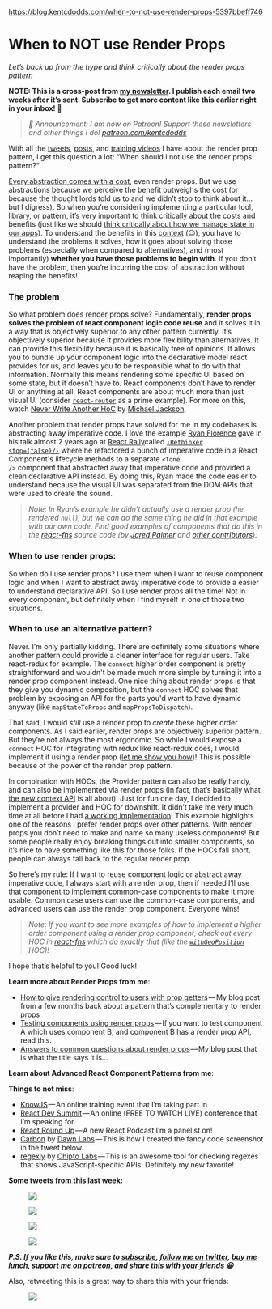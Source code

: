 <a href="https://blog.kentcdodds.com/when-to-not-use-render-props-5397bbeff746">https://blog.kentcdodds.com/when-to-not-use-render-props-5397bbeff746</a><div id="articleHeader"><h1>When to NOT use Render Props</h1></div><p id="5058"><em>Let’s back up from the hype and think critically about the render props pattern</em></p><p id="4215"><strong>NOTE: This is a cross-post from </strong><a href="http://kcd.im/news" target="_blank"><strong>my newsletter</strong></a><strong>. I publish each email two weeks after it’s sent. Subscribe to get more content like this earlier right in your inbox! 💌</strong></p><blockquote id="9be6"><em>🚨 Announcement: I am now on Patreon! Support these newsletters and other things I do! </em><a href="https://www.patreon.com/kentcdodds" target="_blank"><em>patreon.com/kentcdodds</em></a></blockquote><p id="bfcd">With all the <a href="https://twitter.com/kentcdodds/status/957388589171539968" target="_blank">tweets</a>, <a href="https://blog.kentcdodds.com/answers-to-common-questions-about-render-props-a9f84bb12d5d" target="_blank">posts</a>, and <a href="https://egghead.io/lessons/react-use-render-props-with-react" target="_blank">training videos</a> I have about the render prop pattern, I get this question a lot: “When should I not use the render props pattern?”</p><p id="4e5d"><a href="https://twitter.com/kentcdodds/status/972468078813446149" target="_blank">Every abstraction comes with a cost</a>, even render props. But we use abstractions because we perceive the benefit outweighs the cost (or because the thought lords told us to and we didn’t stop to think about it… but I digress). So when you’re considering implementing a particular tool, library, or pattern, it’s very important to think critically about the costs and benefits (just like we should <a href="https://blog.kentcdodds.com/application-state-management-66de608ccb24" target="_blank">think critically about how we manage state in our apps</a>). To understand the benefits in this <a href="https://medium.com/dailyjs/reacts--new-context-api-70c9fe01596b" target="_blank">context</a> (😉), you have to understand the problems it solves, how it goes about solving those problems (especially when compared to alternatives), and (most importantly) <strong>whether you have those problems to begin with</strong>. If you don’t have the problem, then you’re incurring the cost of abstraction without reaping the benefits!</p><h3 id="e617">The problem</h3><p id="6174">So what problem does render props solve? Fundamentally, <strong>render props solves the problem of react component logic code reuse</strong> and it solves it in a way that is objectively superior to any other pattern currently. It’s objectively superior because it provides more flexibility than alternatives. It can provide this flexibility because it is basically free of opinions. It allows you to bundle up your component logic into the declarative model react provides for us, and leaves you to be responsible what to do with that information. Normally this means rendering some specific UI based on some state, but it doesn’t have to. React components don’t have to render UI or anything at all. React components are about much more than just visual UI (consider <code><a href="https://reacttraining.com/react-router/" target="_blank">react-router</a></code> as a prime example). For more on this, watch <a href="https://www.youtube.com/watch?v=BcVAq3YFiuc" target="_blank">Never Write Another HoC</a> by <a href="https://twitter.com/mjackson" target="_blank">Michael Jackson</a>.</p><p id="6216">Another problem that render props have solved for me in my codebases is abstracting away imperative code. I love the example <a href="https://twitter.com/mjackson" target="_blank">Ryan Florence</a> gave in his talk almost 2 years ago at <a href="http://www.reactrally.com/" target="_blank">React Rally</a>called <code><a href="https://youtu.be/kp-NOggyz54" target="_blank">‹Rethinker stop={false}/›</a></code> where he refactored a bunch of imperative code in a React Component's lifecycle methods to a separate <code>&lt;Tone /&gt;</code> component that abstracted away that imperative code and provided a clean declarative API instead. By doing this, Ryan made the code easier to understand because the visual UI was separated from the DOM APIs that were used to create the sound.</p><blockquote id="a190"><em>Note: In Ryan’s example he didn’t actually use a render prop (he rendered </em><code><em>null</em></code><em>), but we can do the same thing he did in that example with our own code. Find good examples of components that do this in the </em><a href="https://github.com/jaredpalmer/react-fns/tree/master/src" target="_blank"><em>react-fns</em></a><em> source code (by </em><a href="https://twitter.com/jaredpalmer" target="_blank"><em>Jared Palmer</em></a><em> and </em><a href="https://github.com/jaredpalmer/react-fns/blob/master/README.md#contributors" target="_blank"><em>other contributors</em></a><em>).</em></blockquote><h3 id="25fd">When to use render props:</h3><p id="b4cb">So when do I use render props? I use them when I want to reuse component logic and when I want to abstract away imperative code to provide a easier to understand declarative API. So I use render props all the time! Not in every component, but definitely when I find myself in one of those two situations.</p><h3 id="5083">When to use an alternative pattern?</h3><p id="9a97">Never. I’m only partially kidding. There are definitely some situations where another pattern could provide a cleaner interface for regular users. Take react-redux for example. The <code>connect</code> higher order component is pretty straightforward and wouldn't be made much more simple by turning it into a render prop component instead. One nice thing about render props is that they give you dynamic composition, but the <code>connect</code> HOC solves that problem by exposing an API for the parts you'd want to have dynamic anyway (like <code>mapStateToProps</code> and <code>mapPropsToDispatch</code>).</p><p id="48dc">That said, I would <em>still</em> use a render prop to <em>create</em> these higher order components. As I said earlier, render props are objectively superior pattern. But they’re not always the most ergonomic. So while I would expose a <code>connect</code> HOC for integrating with redux like react-redux does, I would implement it using a render prop (<a href="https://egghead.io/lessons/react-implement-a-higher-order-component-with-render-props" target="_blank">let me show you how</a>)! This is possible because of the power of the render prop pattern.</p><p id="ec1e">In combination with HOCs, the Provider pattern can also be really handy, and can also be implemented via render props (in fact, that’s basically what <a href="https://medium.com/dailyjs/reacts-%EF%B8%8F-new-context-api-70c9fe01596b" target="_blank">the new context API</a> is all about). Just for fun one day, I decided to implement a provider and HOC for downshift. It didn’t take me very much time at all before I had <a href="https://codesandbox.io/s/017n1jqo00" target="_blank">a working implementation</a>! This example highlights one of the reasons I prefer render props over other patterns. With render props you don’t need to make and name so many useless components! But some people really enjoy breaking things out into smaller components, so it’s nice to have something like this for those folks. If the HOCs fall short, people can always fall back to the regular render prop.</p><p id="ae40">So here’s my rule: If I want to reuse component logic or abstract away imperative code, I always start with a render prop, then if needed I’ll use that component to implement common-case components to make it more usable. Common case users can use the common-case components, and advanced users can use the render prop component. Everyone wins!</p><blockquote id="09a0"><em>Note: If you want to see more examples of how to implement a higher order component using a render prop component, check out every HOC in </em><a href="https://github.com/jaredpalmer/react-fns/tree/master/src" target="_blank"><em>react-fns</em></a><em> which do exactly that (like the </em><code><a href="https://github.com/jaredpalmer/react-fns/blob/052ea56092c53946c7937e1d32adf78a7d37d6f3/src/GeoPosition/withGeoPosition.tsx" target="_blank"><em>withGeoPosition</em></a></code><em> HOC)!</em></blockquote><p id="d212">I hope that’s helpful to you! Good luck!</p><p id="13d0"><strong>Learn more about Render Props from me</strong>:</p><ul><li id="9420"><a href="https://blog.kentcdodds.com/how-to-give-rendering-control-to-users-with-prop-getters-549eaef76acf" target="_blank">How to give rendering control to users with prop getters</a> — My blog post from a few months back about a pattern that’s complementary to render props</li><li id="e003"><a href="https://blog.kentcdodds.com/testing--components-using-render-props-5623ab1814c" target="_blank">Testing components using render props</a> — If you want to test component A which uses component B, and component B has a render prop API, read this.</li><li id="f892"><a href="https://blog.kentcdodds.com/answers-to-common-questions-about-render-props-a9f84bb12d5d" target="_blank">Answers to common questions about render props</a> — My blog post that is what the title says it is…</li></ul><p id="2efd"><strong>Learn about Advanced React Component Patterns from me</strong>:</p><p id="f76e"><strong>Things to not miss</strong>:</p><ul><li id="c10d"><a href="http://knowjs.org/" target="_blank">KnowJS</a> — An online training event that I’m taking part in</li><li id="4f19"><a href="https://reactdevsummit.com/" target="_blank">React Dev Summit</a> — An online (FREE TO WATCH LIVE) conference that I’m speaking for.</li><li id="7e9b"><a href="https://devchat.tv/react-round-up" target="_blank">React Round Up</a> — A new React Podcast I’m a panelist on!</li><li id="cc78"><a href="https://stackedit.io/carbon.now.sh" target="_blank">Carbon</a> by <a href="https://dawnlabs.io/" target="_blank">Dawn Labs</a> — This is how I created the fancy code screenshot in the tweet below.</li><li id="c870"><a href="https://regexly.chipto.io/" target="_blank">regexly</a> by <a href="https://chipto.io/" target="_blank">Chipto Labs</a> — This is an awesome tool for checking regexes that shows JavaScript-specific APIs. Definitely my new favorite!</li></ul><p id="c714"><strong>Some tweets from this last week:</strong></p><figure id="bca6"><div><div><img src="https://i.embed.ly/1/display/resize?url=https%3A%2F%2Fpbs.twimg.com%2Fmedia%2FDX3gEMSU0AYlQxg.png%3Alarge&key=a19fcc184b9711e1b4764040d3dc5c07&width=40" /></div></figure><figure id="253b"><div><div><img src="https://i.embed.ly/1/display/resize?url=https%3A%2F%2Fpbs.twimg.com%2Fprofile_images%2F759557613445001216%2F6M2E1l4q_400x400.jpg&key=a19fcc184b9711e1b4764040d3dc5c07&width=40" /></div></figure><figure id="f0d5"><div><div><img src="https://i.embed.ly/1/display/resize?url=https%3A%2F%2Fpbs.twimg.com%2Fprofile_images%2F759557613445001216%2F6M2E1l4q_400x400.jpg&key=a19fcc184b9711e1b4764040d3dc5c07&width=40" /></div></figure><figure id="5457"><div><div><img src="https://i.embed.ly/1/display/resize?url=https%3A%2F%2Fpbs.twimg.com%2Fmedia%2FDXjq_TWVQAAW8td.jpg%3Alarge&key=a19fcc184b9711e1b4764040d3dc5c07&width=40" /></div></figure><p id="b6e4"><strong><em>P.S. If you like this, make sure to </em></strong><a href="http://kcd.im/news" target="_blank"><strong><em>subscribe</em></strong></a><strong><em>, </em></strong><a href="https://twitter.com/kentcdodds" target="_blank"><strong><em>follow me on twitter</em></strong></a><strong><em>, </em></strong><a href="http://kcd.im/donate" target="_blank"><strong><em>buy me lunch</em></strong></a><strong><em>, </em></strong><a href="http://kcd.im/patreon" target="_blank"><strong><em>support me on patreon</em></strong></a><strong><em>, and </em></strong><a href="http://kcd.im/news" target="_blank"><strong><em>share this with your friends</em></strong></a><strong><em> 😀</em></strong></p><p id="dcb8">Also, retweeting this is a great way to share this with your friends:</p><figure id="e534"><div><div><img src="https://i.embed.ly/1/display/resize?url=https%3A%2F%2Fpbs.twimg.com%2Fprofile_images%2F759557613445001216%2F6M2E1l4q_400x400.jpg&key=a19fcc184b9711e1b4764040d3dc5c07&width=40" /></div></figure>